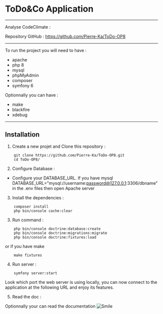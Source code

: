 # ToDo&Co Application
***
Analyse CodeClimate :

Repository GitHub :
https://github.com/Pierre-Ka/ToDo-OP8
***
To run the project you will need to have :
* apache
* php 8
* mysql
* phpMyAdmin
* composer
* symfony 6

Optionnally you can have :
* make
* blackfire
* xdebug
***
## Installation
1. Create a new projet and Clone this repository :
```
    git clone https://github.com/Pierre-Ka/ToDo-OP8.git
    cd ToDo-OP8/
```
2. Configure Database :
* Configure your DATABASE_URL. If you have mysql DATABASE_URL="mysql://username:password@127.0.0.1:3306/dbname" in the .env files then open Apache server
3. Install the dependencies :
```
    composer install
    php bin/console cache:clear
```
3. Run command :
```
    php bin/console doctrine:database:create
    php bin/console doctrine:migrations:migrate
    php bin/console doctrine:fixtures:load
```
or if you have make
```
    make fixtures
```

4. Run server :
```
    symfony server:start
```

Look which port the web server is using locally,
you can now connect to the application at the following URL and enjoy its features.

5. Read the doc :

Optionnally your can read the documentation
![Smile](https://www.freepngimg.com/download/face/73751-emoticon-smiley-face-wink-mouth-smile.png)
